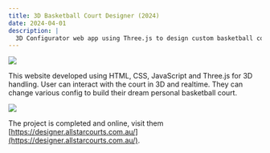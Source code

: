 ```yaml
---
title: 3D Basketball Court Designer (2024)
date: 2024-04-01
description: |
  3D Configurator web app using Three.js to design custom basketball court.
---
```


<img src="/images/portfolios/court.jpg" class="h-96 w-full object-cover"/>

This website developed using HTML, CSS, JavaScript and Three.js for 3D handling. User can interact with the court in 3D and realtime. They can change various config to build their dream personal basketball court. 

<img src="/images/portfolios/court-2.png" class="w-full"/>

The project is completed and online, visit them [https://designer.allstarcourts.com.au/](https://designer.allstarcourts.com.au/).